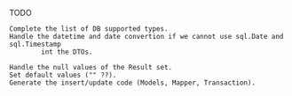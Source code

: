 

TODO 

    Complete the list of DB supported types.
    Handle the datetime and date convertion if we cannot use sql.Date and sql.Timestamp
            int the DTOs.
            
    Handle the null values of the Result set.
    Set default values ("" ??).
    Generate the insert/update code (Models, Mapper, Transaction).
                 